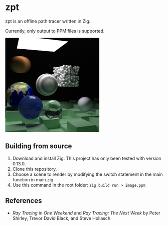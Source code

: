 # zpt

zpt is an offline path tracer written in Zig.

Currently, only output to PPM files is supported.

<img src="example-images/example1.png" alt="example1" width=300 height=300>

## Building from source
1. Download and install Zig. This project has only been tested with version 0.13.0.
2. Clone this repository.
3. Choose a scene to render by modifying the switch statement in the main function in main.zig.
4. Use this command in the root folder: `zig build run > image.ppm`

## References
- *Ray Tracing in One Weekend* and *Ray Tracing: The Next Week* by Peter Shirley, Trevor David Black, and Steve Hollasch